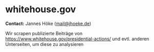 # whitehouse.gov

**Contact:** Jannes Höke (mail@jhoeke.de)

Wir scrapen publizierte Beiträge von https://www.whitehouse.gov/presidential-actions/ und evtl. anderen Unterseiten, um diese zu analysieren


